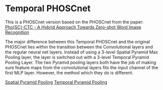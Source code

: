 # Temporal PHOSCnet

This is a PHOSCnet version based on the PHOSCnet from the paper: [Pho(SC)-CTC - A Hybrid Approach Towards Zero-shot Word
Image Recognition](https://arxiv.org/pdf/2105.15093.pdf)

The major difference between this Temporal PHOSCnet and the original PHOSCnet lies within the transition between the Convolutional layers and the regular neural net layers.
Instead of using a 3-level Spatial Pyramid Max Pooling layer, the layer is switched out with a 3-level Temporal Pyramid Pooling Layer. The two Pyramid pooling layers 
both have the job of making sure feature maps from the convolutional layers fits the input channel of the first MLP layer. However, the method which they do is different.


[Spatial Pyramid Pooling](https://ieeexplore.ieee.org/stamp/stamp.jsp?arnumber=7005506&casa_token=UuRaEPYYiyAAAAAA:4pcm6cp4eaGjwsTuKnB-outFHSb5n2n0yYkTTuqTwQpPxOtdnbX8cFbh8P2VLBaCiWOgg2hHSZHL)
[Temporal Pyramid Pooling](https://patrec.cs.tu-dortmund.de/pubs/papers/Sudholt2017-EWS.pdf)

